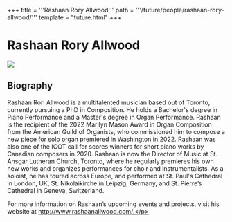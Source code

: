 +++
title = '''Rashaan Rory Allwood'''
path = '''/future/people/rashaan-rory-allwood/'''
template = "future.html"
+++

<h1>Rashaan Rory Allwood</h1>

<img src="https://custom.cvent.com/C3A4539B19F74ABCB6FCE437F6BC0A74/files/event/910aaf2914d44586a56fbd0b3b2c31c0/d34c1386ea5a436db1da8c3e65e12603.jpg">
<h2>Biography</h2>
<p>Rashaan Rori Allwood is a multitalented musician based out of Toronto, currently pursuing a PhD in Composition. He holds a Bachelor's degree in Piano Performance and a Master's degree in Organ Performance.  Rashaan is the recipient of the 2022 Marilyn Mason Award in Organ Composition from the American Guild of Organists, who commissioned him to compose a new piece for solo organ premiered in Washington in 2022. Rashaan was also one of the ICOT call for scores winners for short piano works by Canadian composers in 2020.  Rashaan is now the Director of Music at St. Ansgar Lutheran Church, Toronto, where he regularly premieres his own new works and organizes performances for choir and instrumentalists. As a soloist, he has toured across Europe, and performed at St. Paul's Cathedral in London, UK,   St. Nikolaikirche in Leipzig, Germany, and St. Pierre’s Cathedral in Geneva, Switzerland.
  
For more information on Rashaan’s upcoming events and projects, visit his website at http://www.rashaanallwood.com/.</p>

